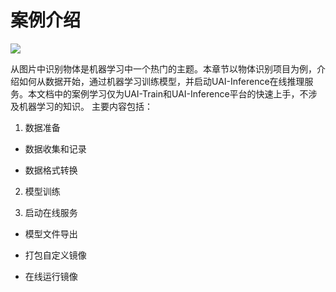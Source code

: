 

# 案例介绍
![](/ai/uai-train/images/case/oxford_pet.png)

从图片中识别物体是机器学习中一个热门的主题。本章节以物体识别项目为例，介绍如何从数据开始，通过机器学习训练模型，并启动UAI-Inference在线推理服务。本文档中的案例学习仅为UAI-Train和UAI-Inference平台的快速上手，不涉及机器学习的知识。
主要内容包括：

1. 数据准备

  * 数据收集和记录

  * 数据格式转换

2. 模型训练

3. 启动在线服务

  * 模型文件导出

  * 打包自定义镜像
  * 在线运行镜像

